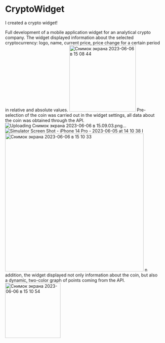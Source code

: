 # CryptoWidget
I created a crypto widget!

Full development of a mobile application widget for an analytical crypto company.
The widget displayed information about the selected cryptocurrency: logo, name,
current price, price change for a certain period in relative and absolute values.
<img width="215" alt="Снимок экрана 2023-06-06 в 15 08 44" src="https://github.com/PatchedDeveloper/CryptoWidget/assets/103842703/99558339-a892-4624-8bf5-40e25b490842">
Pre-selection of the coin was carried out in the widget settings, all data about the coin was obtained through the API.
![Uploading Снимок экрана 2023-06-06 в 15.09.03.png…]()
![Simulator Screen Shot - iPhone 14 Pro - 2023-06-05 at 14 10 38](https://github.com/PatchedDeveloper/CryptoWidget/assets/103842703/22aaa5e1-19ad-4d24-83cd-9aeb285a8988)
I<img width="448" alt="Снимок экрана 2023-06-06 в 15 10 33" src="https://github.com/PatchedDeveloper/CryptoWidget/assets/103842703/4703b5dc-d295-4579-aa0f-f89c5fa0cb47">
n addition, the widget displayed not only information about the coin, but also a dynamic,
two-color graph of points coming from the API.<img width="179" alt="Снимок экрана 2023-06-06 в 15 10 54" src="https://github.com/PatchedDeveloper/CryptoWidget/assets/103842703/80411951-26eb-48bd-b1ec-86938bab74e7">

